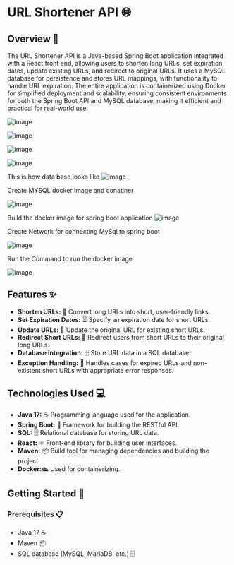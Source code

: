 # URL Shortener API 🌐

## Overview 📖

The URL Shortener API is a Java-based Spring Boot application integrated with a React front end, allowing users to shorten long URLs, set expiration dates, update existing URLs, and redirect to original URLs. It uses a MySQL database for persistence and stores URL mappings, with functionality to handle URL expiration. The entire application is containerized using Docker for simplified deployment and scalability, ensuring consistent environments for both the Spring Boot API and MySQL database, making it efficient and practical for real-world use.


![image](https://github.com/user-attachments/assets/aea3efed-6e65-48d1-a915-e8885496c17d)

![image](https://github.com/user-attachments/assets/92588812-b7d6-4b23-82d2-d8fcaafb58a0)

![image](https://github.com/user-attachments/assets/ed1027c0-d7e9-40d7-835b-af4aa244b654)

![image](https://github.com/user-attachments/assets/9917030c-b3ef-4897-8f2a-18d2ba8d7feb)

This is how data base looks like
![image](https://github.com/user-attachments/assets/225fedf5-8111-4870-a348-737d55366d2d)

Create MYSQL docker image and conatiner

![image](https://github.com/user-attachments/assets/04bad821-106e-4d0a-9596-470b24b8d309)

Build the docker image for spring boot application
![image](https://github.com/user-attachments/assets/a7831628-c167-4324-b777-c3a88665c3cd)

Create Network for connecting MySql to spring boot

![image](https://github.com/user-attachments/assets/f6852843-7783-4eb6-8dea-5de38c7a3828)

Run the Command to run the docker image

![image](https://github.com/user-attachments/assets/9afa1097-bb83-4d81-8796-62039f33d0f5)




## Features ✨

- **Shorten URLs:** 🔗 Convert long URLs into short, user-friendly links.
- **Set Expiration Dates:** ⏳ Specify an expiration date for short URLs.
- **Update URLs:** 🔄 Update the original URL for existing short URLs.
- **Redirect Short URLs:** 🔄 Redirect users from short URLs to their original long URLs.
- **Database Integration:** 🗄️ Store URL data in a SQL database.
- **Exception Handling:** 🚫 Handles cases for expired URLs and non-existent short URLs with appropriate error responses.

## Technologies Used 💻

- **Java 17:** ☕ Programming language used for the application.
- **Spring Boot:** 🚀 Framework for building the RESTful API.
- **SQL:** 🗄️ Relational database for storing URL data.
- **React:** ⚛️ Front-end library for building user interfaces.
- **Maven:** 📦 Build tool for managing dependencies and building the project.
- **Docker:**🛳️ Used for containerizing.

## Getting Started 🚀

### Prerequisites 📋

- Java 17 ☕
- Maven 📦
- SQL database (MySQL, MariaDB, etc.) 🗄️
